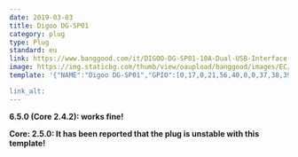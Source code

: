 ```yaml
---
date: 2019-03-03
title: Digoo DG-SP01
category: plug
type: Plug
standard: eu
link: https://www.banggood.com/it/DIGOO-DG-SP01-10A-Dual-USB-Interface-LED-Night-Light-Smart-WiFi-Socket-EU-Plug-Compatible-Smart-Life-APP-Work-with-Amazon-Alexa-Google-Assistant-p-1396318.html
image: https://img.staticbg.com/thumb/view/oaupload/banggood/images/EC/32/e85f2537-f63e-4aaf-9129-0d766c192dbd.gif
template: '{"NAME":"Digoo DG-SP01","GPIO":[0,17,0,21,56,40,0,0,37,38,39,0,0],"FLAG":0,"BASE":18}

link_alt: 
---
```

**6.5.0 (Core 2.4.2): works fine!**

**Core: 2.5.0: It has been reported that the plug is unstable with this template!**






